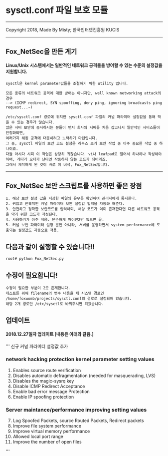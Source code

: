 # sysctl.conf 파일 보호 모듈
<hr/>
Copyright 2018, Made By Misty; 한국인터넷진흥원 KUCIS
<hr/>

## Fox_NetSec을 만든 계기
#### Linux/Unix 시스템에서는 일반적인 네트워크 공격들을 방어할 수 있는 수준의 설정값을 지원합니다.

```
sysctl은 kernel parameter값들을 조절하기 위한 utility 입니다.

모든 종류의 네트워크 공격에 대한 방어는 아니지만, well known networking attack의 경우
--> (ICMP redirect, SYN spooffing, deny ping, ignoring broadcasts ping request...~)

/etc/sysctl.conf 경로에 위치한 sysctl.conf 파일의 커널 파라미터 설정값을 통해 막을 수 있는 경우가 많습니다.
많은 서버 보안에 종사하시는 분들이 먼저 회사의 서버를 처음 잡고나서 일반적인 서비스들이 안정화되면,
여러가지 해킹 공격에 대응하려고 노력하기 마련입니다.
그 중, sysctl 파일의 보안 코드 설정은 리눅스 초기 보안 작업 중 아주 중요한 작업 중 하나이죠.
다들 아시다 시피 이 작업은 상당히 귀찮습니다. vi나 leafpad로 열어서 하나하나 작성해야하며, 게다가 오타가 난다면 작동하지 않는 코드가 되버리죠.
그래서 제작하게 된 것이 바로 이 녀석, Fox_NetSec입니다.
```
<hr>

## Fox_NetSec 보안 스크립트를 사용하면 좋은 장점
```
1. 해당 보안 설정 값을 저장한 파일의 유무를 확인하여 관리자에게 통지한다.
2. 귀찮고 반복적인 커널 파라미터 보안 설정값 입력을 자동화 해준다.
3. 안전하고 정확한 보안코드를 입력하되, 해당 코드가 이미 존재한다면 다른 네트워크 공격을 막기 위한 코드가 작성된다.
4. 사용하기가 아주 쉬움. 단순하게 파이썬2만 있으면 끝.
5. 커널 보안 파라미터 설정 뿐만 아니라, 서버를 운영하면서 system performance에 도움되는 설정값도 자동으로 적용.
```


## 다음과 같이 실행할 수 있습니다!!
```
root# python Fox_NetSec.py
```

## 수정이 필요합니다!
```
수정이 필요한 부분이 2곳 존재합니다.
테스트를 위해 filename의 변수 내용을 제 시스템 경로인 /home/foxwomb/projects/sysctl.conf의 경로로 설정되어 있습니다.
해당 2개 경로만 /etc/sysctl로 바꿔주시면 되겠습니다.
```


## 업데이트
#### 2018.12.27일자 업데이트 [내용은 아래와 같음.]
'''
신규 커널 파라미터 설정값 추가

### network hacking protection kernel parameter setting values
1. Enables source route verification
2. Disables automatic defragmentation (needed for masquerading, LVS)
3. Disables the magic-sysrq key
4. Disable ICMP Redirect Acceptance
5. Enable bad error message Protection
6. Enable IP spoofing protection

### Server maintance/performance improving setting values
7. Log Spoofed Packets, source Routed Packets, Redirect packets
8. Improve file system performance
9. Improve virtual memory performance
10. Allowed local port range
11. Improve the number of open files

'''
